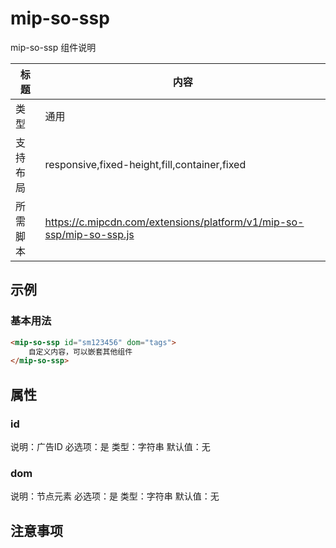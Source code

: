 # mip-so-ssp

mip-so-ssp 组件说明

标题|内容
----|----
类型|通用
支持布局|responsive,fixed-height,fill,container,fixed
所需脚本|https://c.mipcdn.com/extensions/platform/v1/mip-so-ssp/mip-so-ssp.js

## 示例

### 基本用法
```html
<mip-so-ssp id="sm123456" dom="tags">
    自定义内容，可以嵌套其他组件
</mip-so-ssp>
```

## 属性

### id

说明：广告ID
必选项：是
类型：字符串
默认值：无

### dom

说明：节点元素
必选项：是
类型：字符串
默认值：无

## 注意事项


